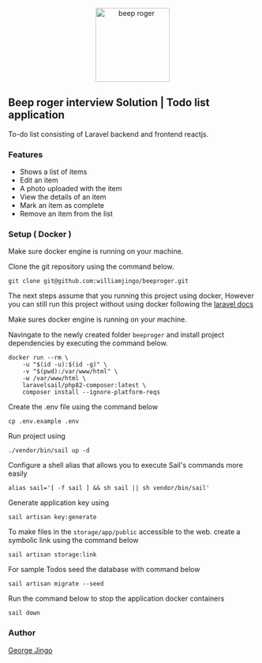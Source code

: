 <p align="center"><a href="https://beeproger.com" target="_blank"><img src="https://media.licdn.com/dms/image/C4E0BAQFtygilGPMZ3Q/company-logo_200_200/0/1661769361303?e=2147483647&v=beta&t=jZGOUjxkqiGFr3OpfD40J31zr4Fxvhni9fdsUFXn9p4" width="150" alt="beep roger"></a></p>

## Beep roger interview Solution | Todo list application

To-do list consisting of Laravel backend and frontend reactjs.

### Features

-   Shows a list of items
-   Edit an item
-   A photo uploaded with the item
-   View the details of an item
-   Mark an item as complete
-   Remove an item from the list

### Setup ( Docker )

Make sure docker engine is running on your machine.

Clone the git repository using the command below.

```
git clone git@github.com:williamjingo/beeproger.git
```

The next steps assume that you running this project using docker, However you can still run this project without using docker following the [laravel docs](https://laravel.com/docs/9.x/installation)

Make sures docker engine is running on your machine.

Navingate to the newly created folder `beeproger` and install project dependencies by executing the command below.

```
docker run --rm \
    -u "$(id -u):$(id -g)" \
    -v "$(pwd):/var/www/html" \
    -w /var/www/html \
    laravelsail/php82-composer:latest \
    composer install --ignore-platform-reqs
```

Create the .env file using the command below

```
cp .env.example .env
```

Run project using

```
./vendor/bin/sail up -d
```

Configure a shell alias that allows you to execute Sail's commands more easily

```
alias sail='[ -f sail ] && sh sail || sh vendor/bin/sail'
```

Generate application key using

```
sail artisan key:generate
```

To make files in the `storage/app/public` accessible to the web. create a symbolic link using the command below

```
sail artisan storage:link
```

For sample Todos seed the database with command below

```
sail artisan migrate --seed
```

Run the command below to stop the application docker containers

```
sail down
```

### Author

<a href="https://beeproger.com" target="_blank">George Jingo</a>
